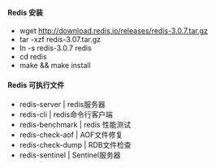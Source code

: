 #### Redis 安装

- wget http://download.redis.io/releases/redis-3.0.7.tar.gz
- tar -xzf redis-3.07.tar.gz
- In -s redis-3.0.7 redis
- cd redis
- make && make install

#### Redis 可执行文件

- redis-server  | redis服务器 
- redis-cli | redis命令行客户端
- redis-benchmark  | redis 性能测试
- redis-check-aof | AOF文件修复
- redis-check-dump | RDB文件检查
- redis-sentinel | Sentinel服务器
